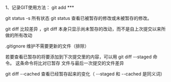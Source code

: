 1、记录GIT使用方法：
git add ***


git status -s 所有状态
git status 查看已被暂存的修改或未被暂存的修改。

git diff 比较差异 ，git diff 本身只显示尚未暂存的改动，而不是自上次提交以来所做的所有改动

.gitignore  维护不需要更新的文件（排除）

若要查看已暂存的将要添加到下次提交里的内容，可以用 git diff --staged 命令。 这条命令将比对已暂存
文件与最后一次提交的文件差异 

git diff --cached 查看已经暂存起来的变化（ --staged 和 --cached 是同义词）